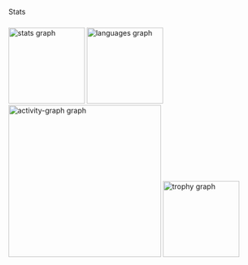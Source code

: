 <p align="left">Stats</p>

###

<div align="left">
  <img src="https://github-readme-stats.vercel.app/api?username=zevitorfs&hide_title=false&hide_rank=false&show_icons=true&include_all_commits=true&count_private=true&disable_animations=false&theme=ocean_dark&locale=en&hide_border=false&order=1" height="150" alt="stats graph"  />
  <img src="https://github-readme-stats.vercel.app/api/top-langs?username=zevitorfs&locale=en&hide_title=false&layout=compact&card_width=320&langs_count=5&theme=ocean_dark&hide_border=false&order=2" height="150" alt="languages graph"  />
  <img src="https://github-readme-activity-graph.vercel.app/graph?username=zevitorfs&radius=16&theme=nightowl&area=true&order=5" height="300" alt="activity-graph graph"  />
  <img src="https://github-profile-trophy.vercel.app?username=zevitorfs&theme=dark_lover&column=-1&row=1&margin-w=8&margin-h=8&no-bg=false&no-frame=false&order=4" height="150" alt="trophy graph"  />
</div>

###

